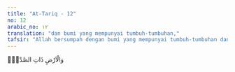```yaml
---
title: "At-Tariq - 12"
no: 12
arabic_no: ١٢
translation: "dan bumi yang mempunyai tumbuh-tumbuhan,"
tafsir: "Allah bersumpah dengan bumi yang mempunyai tumbuh-tumbuhan dan buah-buahan yang sangat diperlukan untuk kehidupan manusia dan binatang ternak mereka."
---
```

وَالْاَرْضِ ذَاتِ الصَّدْعِۙ 
